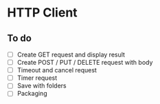# HTTP Client

## To do

- [ ] Create GET request and display result
- [ ] Create POST / PUT / DELETE request with body
- [ ] Timeout and cancel request
- [ ] Timer request
- [ ] Save with folders
- [ ] Packaging
